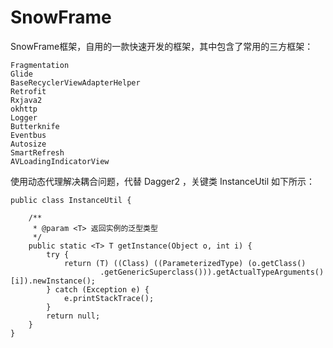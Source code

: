 # SnowFrame
SnowFrame框架，自用的一款快速开发的框架，其中包含了常用的三方框架：

    Fragmentation
    Glide
    BaseRecyclerViewAdapterHelper
    Retrofit
    Rxjava2
    okhttp
    Logger
    Butterknife
    Eventbus
    Autosize
    SmartRefresh
    AVLoadingIndicatorView

使用动态代理解决耦合问题，代替 Dagger2 ，关键类 InstanceUtil 如下所示：
```
public class InstanceUtil {

    /**
     * @param <T> 返回实例的泛型类型
     */
    public static <T> T getInstance(Object o, int i) {
        try {
            return (T) ((Class) ((ParameterizedType) (o.getClass()
                    .getGenericSuperclass())).getActualTypeArguments()[i]).newInstance();
        } catch (Exception e) {
            e.printStackTrace();
        }
        return null;
    }
}
```
